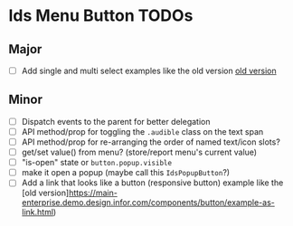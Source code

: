 # Ids Menu Button TODOs

## Major

- [ ] Add single and multi select examples like the old version [old version](https://main-enterprise.demo.design.infor.com/components/button/example-menubutton-selectable.html)

## Minor

- [ ] Dispatch events to the parent for better delegation
- [ ] API method/prop for toggling the `.audible` class on the text span
- [ ] API method/prop for re-arranging the order of named text/icon slots?
- [ ] get/set value() from menu? (store/report menu's current value)
- [ ] "is-open" state or `button.popup.visible`
- [ ] make it open a popup (maybe call this `IdsPopupButton`?)
- [ ] Add a link that looks like a button (responsive button) example like the [old version]https://main-enterprise.demo.design.infor.com/components/button/example-as-link.html)
